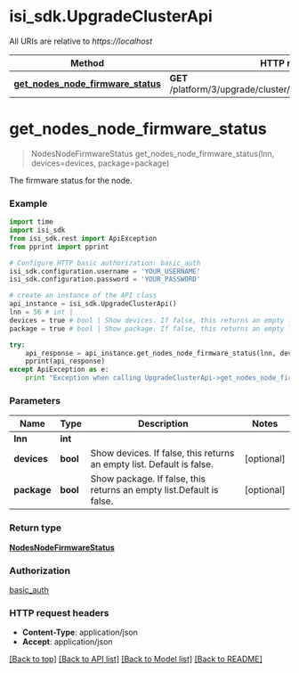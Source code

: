 # isi_sdk.UpgradeClusterApi

All URIs are relative to *https://localhost*

Method | HTTP request | Description
------------- | ------------- | -------------
[**get_nodes_node_firmware_status**](UpgradeClusterApi.md#get_nodes_node_firmware_status) | **GET** /platform/3/upgrade/cluster/nodes/{Lnn}/firmware/status | 


# **get_nodes_node_firmware_status**
> NodesNodeFirmwareStatus get_nodes_node_firmware_status(lnn, devices=devices, package=package)



The firmware status for the node.

### Example 
```python
import time
import isi_sdk
from isi_sdk.rest import ApiException
from pprint import pprint

# Configure HTTP basic authorization: basic_auth
isi_sdk.configuration.username = 'YOUR_USERNAME'
isi_sdk.configuration.password = 'YOUR_PASSWORD'

# create an instance of the API class
api_instance = isi_sdk.UpgradeClusterApi()
lnn = 56 # int | 
devices = true # bool | Show devices. If false, this returns an empty list. Default is false. (optional)
package = true # bool | Show package. If false, this returns an empty list.Default is false. (optional)

try: 
    api_response = api_instance.get_nodes_node_firmware_status(lnn, devices=devices, package=package)
    pprint(api_response)
except ApiException as e:
    print "Exception when calling UpgradeClusterApi->get_nodes_node_firmware_status: %s\n" % e
```

### Parameters

Name | Type | Description  | Notes
------------- | ------------- | ------------- | -------------
 **lnn** | **int**|  | 
 **devices** | **bool**| Show devices. If false, this returns an empty list. Default is false. | [optional] 
 **package** | **bool**| Show package. If false, this returns an empty list.Default is false. | [optional] 

### Return type

[**NodesNodeFirmwareStatus**](NodesNodeFirmwareStatus.md)

### Authorization

[basic_auth](../README.md#basic_auth)

### HTTP request headers

 - **Content-Type**: application/json
 - **Accept**: application/json

[[Back to top]](#) [[Back to API list]](../README.md#documentation-for-api-endpoints) [[Back to Model list]](../README.md#documentation-for-models) [[Back to README]](../README.md)

